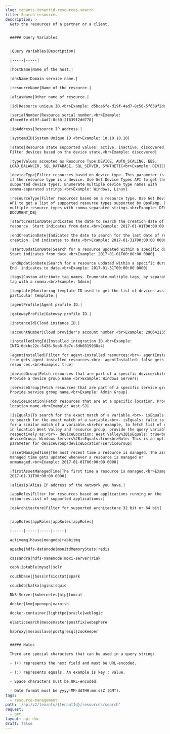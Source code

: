 ```yaml
---
slug: tenants-tenantid-resources-search
title: Search resources
description: >
  Gets the resources of a partner or a client.


  ##### Query Variables


  |Query Variables|Description|

  |-----|-----|

  |hostName|Name of the host.|

  |dnsName|Domain service name.|

  |resourceName|Name of the resource.|

  |aliasName|Other name of resource.|

  |id|Resource unique ID.<br>Example: d5bce6fe-d19f-4ad7-8c50-5f639f2dd321|

  |serialNumber|Resource serial number.<br>Example:
  d7bce6fe-d19f-4ad7-8c50-2f639f2dd778|

  |ipAddress|Resource IP address.|

  |systemUID|System Unique ID.<br>Example: 10.10.10.10|

  |state|Resource state supported values: active, inactive, discovered, all.
  Filter devices based on the device state.<br>Example: discovered|

  |type|Values accepted as Resource Type:DEVICE, AUTO_SCALING, EBS,
  LOAD_BALANCER, SQL_DATABASE, SQL_SERVER, SYNTHETIC<br>Example: DEVICE|

  |deviceType|Filter resources based on device type. This parameter is required
  if the resource type is a device. Use Get Device Types API to get the names of
  supported device types. Enumerate multiple device type names with
  comma-separated strings.<br>Example: Windows, Linux|

  |resourceType|Filter resources based on a resource type. Use Get Device Types
  API to get a list of supported resource types supported by OpsRamp. Enumerate
  multiple resource types with comma-separated strings.<br>Example: DEVICE,
  DOCUMENT_DB|

  |startCreationDate|Indicates the date to search the creation date of a
  resource. Start indicates from date.<br>Example: 2017-01-01T00:00:00 0000|

  |endCreationDate|Indicates the date to search for the last date of resource
  creation. End indicates to date.<br>Example: 2017-01-31T00:00:00 0000|

  |startUpdationDate|Search for a resource updated within a specific duration.
  Start indicates from date.<br>Example: 2017-01-01T00:00:00 0000|

  |endUpdationDate|Search for a resource updated within a specific duration.
  End  indicates to date.<br>Example: 2017-01-31T00:00:00 0000|

  |tags|Custom attribute tag names. Enumerate multiple tags, by separating each
  tag with a comma.<br>Example: Admin|

  |template|Monitoring template ID used to get the list of devices assigned on a
  particular template.|

  |agentProfile|Agent profile ID.|

  |gatewayProfile|Gateway profile ID.|

  |instanceId|Cloud instance ID.|

  |accountNumber|Cloud provider's account number.<br>Example: 290642135901|

  |installedIntgId|Installed integration ID.<br>Example:
  INTG-6dcbc22c-5436-5eb8-5e7c-8db0319938a4|

  |agentInstalled|Filter for agent-installed resources:<br>- agentInstalled:
  true gets agent-installed resources.<br>- agentInstalled: false gets non-agent
  resources.<br>Example: true|

  |deviceGroup|Fetch resources that are part of a specific device/child group.
  Provide a device group name.<br>Example: Windows Servers|

  |serviceGroup|Fetch resources that are part of a specific service group.
  Provide service group name.<br>Example: Admin Group|

  |deviceLocation|Fetch resources that are at a specific location. Provide a
  location name.<br>Example: West-SJ|

  |isEquals|To search for the exact match of a variable.<br>- isEquals: true ,
  to search for the exact match of a variable.<br>- isEquals: false to search
  for a similar match of a variable.<br>For example, to fetch list of resources
  in location West Valley and resource group, provide the query variable
  respectively as:<br>- deviceLocation: West Valley%2BisEquals: true<br>-
  deviceGroup: Windows Servers%2BisEquals:true<br>Note: This is an optional
  parameter for deviceGroup/deviceLocation/serviceGroup|

  |assetManagedTime|The most recent time a resource is managed. The asset
  managed time gets updated whenever a resource is managed or
  unmanaged.<br>Example: 2017-01-01T00:00:00 0000|

  |firstAssetManagedTime|The first time a resource is managed.<br>Example:
  2017-01-31T00:00:00 0000|

  |aliasIp|Alias IP address of the network you have.|

  |appRoles|Filter for resources based on applications running on the
  resources.List of supported applications:|

  |osArchitecture|Filter for supported architecture 32 bit or 64 bit|


  |appRoles|appRoles|appRoles|appRoles|

  |-----|-----|-----|-----|

  activemq|hbase|mongodb|rabbitmq

  apache|hdfs-datanode|monitdMemoryStats|redis

  cassandra|hdfs-namenode|moxi-server|riak

  ceph|iptable|mysql|solr

  couchbase|jboss|nfsiostat|spark

  couchdb|kafka|nginx|squid

  DNS-Server|kubernetes|ntp|tomcat

  docker|kvm|openvpn|varnish

  docker-container|lighttpd|oracle|weblogic

  elasticsearch|mesosmaster|postfix|websphere

  haproxy|mesosslave|postgresql|zookeeper


  ##### Notes

  There are special characters that can be used in a query string:

  - (+) represents the next field and must be URL-encoded.

  - (:) represents equals. An example is key : value.

  - Space characters must be URL-encoded.

  - Date format must be yyyy-MM-ddTHH:mm:ssZ (GMT).
tags:
  - resource-management
path: '/api/v2/tenants/{tenantId}/resources/search'
request:
  - get
layout: api-doc
draft: false
---
```

